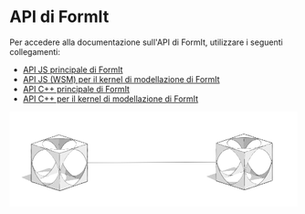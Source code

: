 # API di FormIt

Per accedere alla documentazione sull'API di FormIt, utilizzare i seguenti collegamenti:

* [API JS principale di FormIt](https://formit3d.github.io/FormItExamplePlugins/docs/FormItJSAPI/group\_\_mod\_\_jsapi\_\_formit.html)
* [API JS (WSM) per il kernel di modellazione di FormIt](https://formit3d.github.io/FormItExamplePlugins/docs/FormItJSAPI/group\_\_mod\_\_jsapi\_\_wsm.html)
* [API C++ principale di FormIt](https://formit3d.github.io/FormItExamplePlugins/docs/FormItCPPAPI/index.html)
* [API C++ per il kernel di modellazione di FormIt](https://formit3d.github.io/FormItExamplePlugins/docs/FormItCPPAPI/group\_\_mod\_\_wsm\_\_api\_\_ref.html)

![](../../.gitbook/assets/c26.PNG)
